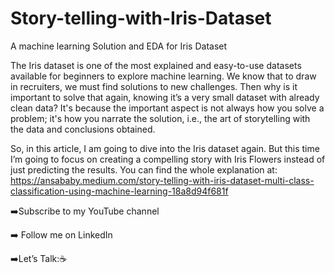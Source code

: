 # Story-telling-with-Iris-Dataset
A machine learning Solution and EDA for Iris Dataset


The Iris dataset is one of the most explained and easy-to-use datasets available for beginners to explore machine learning. We know that to draw in recruiters, we must find solutions to new challenges. Then why is it important to solve that again, knowing it’s a very small dataset with already clean data? It's because the important aspect is not always how you solve a problem; it's how you narrate the solution, i.e., the art of storytelling with the data and conclusions obtained.

So, in this article, I am going to dive into the Iris dataset again. But this time I’m going to focus on creating a compelling story with Iris Flowers instead of just predicting the results.
You can find the whole explanation at: https://ansababy.medium.com/story-telling-with-iris-dataset-multi-class-classification-using-machine-learning-18a8d94f681f

➡️Subscribe to my YouTube channel

➡️ Follow me on LinkedIn

➡️Let’s Talk:☕
